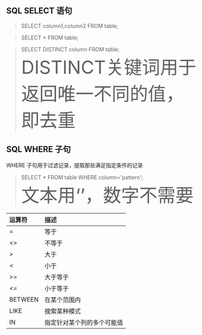 ## SQL SELECT 语句

> SELECT column1,column2 FROM table;

> SELECT * FROM table;

> SELECT DISTINCT column FROM table;  
 <font size=8> DISTINCT关键词用于返回唯一不同的值，即去重 </font>

## SQL WHERE 子句
WHERE 子句用于过滤记录，提取那些满足指定条件的记录

> SELECT * FROM table WHERE column='pattern';  
<font size=12>文本用‘’，数字不需要</font>  

|  运算符   | 描述  |
|  :----  | :----  |
|=	|等于|
|<>	|不等于|
|>	|大于|
|<	|小于|
|>=	|大于等于|
|<=	|小于等于|
|BETWEEN	|在某个范围内|
|LIKE	|搜索某种模式|
|IN	|指定针对某个列的多个可能值|
